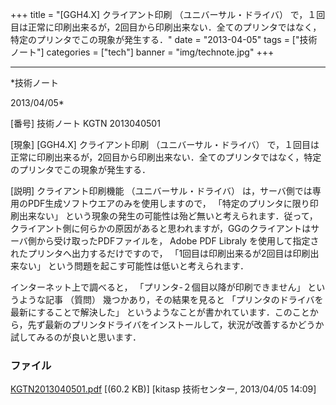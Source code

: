 ﻿+++
title = "[GGH4.X] クライアント印刷 （ユニバーサル・ドライバ） で，１回目は正常に印刷出来るが，2回目から印刷出来ない．全てのプリンタではなく，特定のプリンタでこの現象が発生する．"
date = "2013-04-05"
tags = ["技術ノート"]
categories = ["tech"]
banner = "img/technote.jpg"
+++

-----------------------------------------------------------------------------------------------------------------------------

*技術ノート

2013/04/05*


[番号]
技術ノート KGTN 2013040501

[現象]
[GGH4.X] クライアント印刷 （ユニバーサル・ドライバ）
で，１回目は正常に印刷出来るが，2回目から印刷出来ない．全てのプリンタではなく，特定のプリンタでこの現象が発生する．

[説明]
クライアント印刷機能 （ユニバーサル・ドライバ）
は，サーバ側では専用のPDF生成ソフトウエアのみを使用しますので，
「特定のプリンタに限り印刷出来ない」
という現象の発生の可能性は殆ど無いと考えられます．従って，クライアント側に何らかの原因があると思われますが，GGのクライアントはサーバ側から受け取ったPDFファイルを，
Adobe PDF Libraly を使用して指定されたプリンタへ出力するだけですので，
「1回目は印刷出来るが2回目は印刷出来ない」
という問題を起こす可能性は低いと考えられます．

インターネット上で調べると， 「プリンタ-２個目以降が印刷できません」
というような記事 （質問） 幾つかあり，その結果を見ると
「プリンタのドライバを最新にすることで解決した」
というようなことが書かれています．このことから，先ず最新のプリンタドライバをインストールして，状況が改善するかどうか試してみるのが良いと思います．


### ファイル

 
 


[KGTN2013040501.pdf](http://techreport.kitasp.net/attachments/download/1309/KGTN2013040501.pdf)
 [(60.2 KB)] [kitasp 技術センター, 2013/04/05
14:09]


 


 


